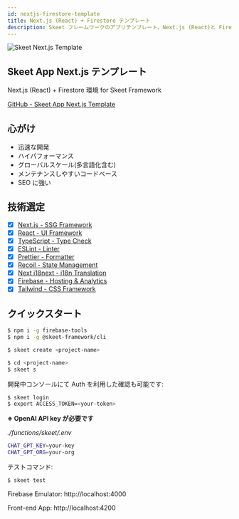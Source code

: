```yaml
---
id: nextjs-firestore-template
title: Next.js (React) + Firestore テンプレート
description: Skeet フレームワークのアプリテンプレート。Next.js (React)と Firestore を使用しています。
---
```


![Skeet Next.js Template](https://storage.googleapis.com/skeet-assets/imgs/samples/WebAppBoilerplate.png)

## Skeet App Next.js テンプレート

Next.js (React) + Firestore 環境 for Skeet Framework

[GitHub - Skeet App Next.js Template](https://github.com/elsoul/skeet-next)

## 心がけ

- 迅速な開発
- ハイパフォーマンス
- グローバルスケール(多言語化含む)
- メンテナンスしやすいコードベース
- SEO に強い

## 技術選定

- [x] [Next.js - SSG Framework](https://nextjs.org/)
- [x] [React - UI Framework](https://reactjs.org/)
- [x] [TypeScript - Type Check](https://www.typescriptlang.org/)
- [x] [ESLint - Linter](https://eslint.org/)
- [x] [Prettier - Formatter](https://prettier.io/)
- [x] [Recoil - State Management](https://recoiljs.org/)
- [x] [Next i18next - i18n Translation](https://github.com/isaachinman/next-i18next)
- [x] [Firebase - Hosting & Analytics](https://firebase.google.com/)
- [x] [Tailwind - CSS Framework](https://tailwindcss.com/)

## クイックスタート

```bash
$ npm i -g firebase-tools
$ npm i -g @skeet-framework/cli
```

```bash
$ skeet create <project-name>
```

```bash
$ cd <project-name>
$ skeet s
```

開発中コンソールにて Auth を利用した確認も可能です:

```bash
$ skeet login
$ export ACCESS_TOKEN=<your-token>
```

**※ OpenAI API key が必要です**

_./functions/skeet/.env_

```bash
CHAT_GPT_KEY=your-key
CHAT_GPT_ORG=your-org
```

テストコマンド:

```bash
$ skeet test
```

Firebase Emulator: http://localhost:4000

Front-end App: http://localhost:4200
